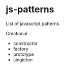 # js-patterns

List of javascript patterns

Creational

- constructor
- factory
- prototype
- singleton
